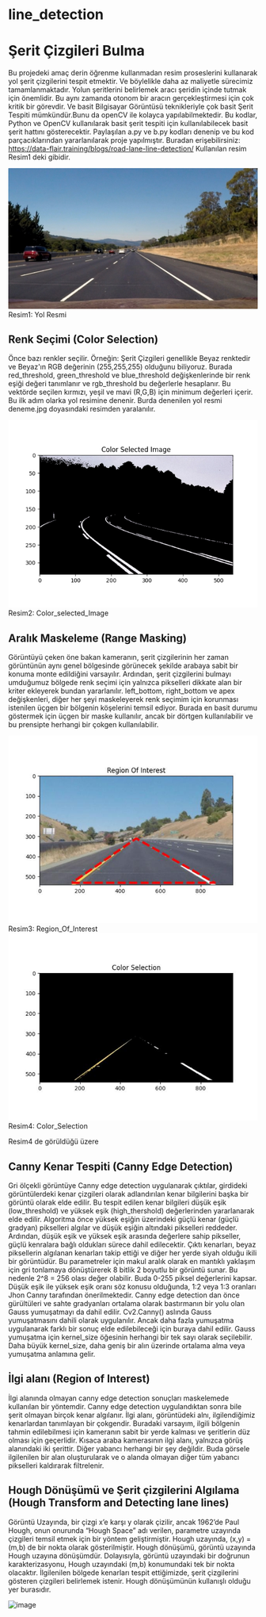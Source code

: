 # line_detection
# Şerit Çizgileri Bulma  
Bu projedeki amaç derin öğrenme kullanmadan resim proseslerini kullanarak yol şerit çizgilerini tespit etmektir. Ve böylelikle daha az maliyetle sürecimiz tamamlanmaktadır.
Yolun şeritlerini belirlemek aracı şeridin içinde tutmak için önemlidir. 
Bu aynı zamanda otonom bir aracın gerçekleştirmesi için çok kritik bir görevdir.
Ve basit Bilgisayar Görüntüsü teknikleriyle çok basit Şerit Tespiti mümkündür.Bunu da openCV ile kolayca yapılabilmektedir. 
Bu kodlar, Python ve OpenCV kullanılarak basit şerit tespiti için kullanılabilecek basit şerit hattını gösterecektir.
Paylaşılan a.py ve b.py kodları denenip ve bu kod parçacıklarından yararlanılarak proje yapılmıştır. 
Buradan erişebilirsiniz: https://data-flair.training/blogs/road-lane-line-detection/
Kullanılan resim Resim1 deki gibidir.

<img src="straight_lines2.jpg" width="auto">
           Resim1: Yol Resmi


## Renk Seçimi  (Color Selection)
Önce bazı renkler seçilir. Örneğin: Şerit Çizgileri genellikle Beyaz renktedir ve Beyaz'ın RGB değerinin (255,255,255) olduğunu biliyoruz. Burada red_threshold, green_threshold ve blue_threshold değişkenlerinde bir renk eşiği değeri tanımlanır ve rgb_threshold bu değerlerle hesaplanır. Bu vektörde seçilen kırmızı, yeşil ve mavi (R,G,B) için minimum değerleri içerir. Bu ilk adım olarka yol resimine denenir. Burda denenilen yol resmi deneme.jpg doyasındaki resimden yaralanılır. 

<img src="Color_Selected.png" width="auto">
           Resim2: Color_selected_Image


## Aralık Maskeleme  (Range Masking)
Görüntüyü çeken öne bakan kameranın, şerit çizgilerinin her zaman görüntünün aynı genel bölgesinde görünecek şekilde arabaya sabit bir konuma monte edildiğini varsayılır. Ardından, şerit çizgilerini bulmayı umduğumuz bölgede renk seçimi için yalnızca pikselleri dikkate alan bir kriter ekleyerek bundan yararlanılır. left_bottom, right_bottom ve apex değişkenleri, diğer her şeyi maskeleyerek renk seçimim için korunması istenilen üçgen bir bölgenin köşelerini temsil ediyor. Burada en basit durumu göstermek için üçgen bir maske kullanılır, ancak bir dörtgen kullanılabilir ve bu prensipte herhangi bir çokgen kullanılabilir. 

<img src="RegionOf_Interest.jpeg" width="auto">
           Resim3: Region_Of_Interest

<img src="Color_Selection.jpeg" width="auto">
           Resim4: Color_Selection

Resim4 de görüldüğü üzere 


## Canny Kenar Tespiti (Canny Edge Detection)
Gri ölçekli görüntüye Canny edge detection uygulanarak çıktılar, girdideki görüntülerdeki kenar çizgileri olarak adlandırılan kenar bilgilerini başka bir görüntü olarak elde edilir. Bu tespit edilen kenar bilgileri düşük eşik (low_threshold) ve yüksek eşik (high_thershold) değerlerinden yararlanarak elde edilir. 
 Algoritma önce yüksek eşiğin üzerindeki güçlü kenar (güçlü gradyan) pikselleri algılar ve düşük eşiğin altındaki pikselleri reddeder. Ardından, düşük eşik ve yüksek eşik arasında değerlere sahip pikseller, güçlü kenralara bağlı oldukları sürece dahil edilecektir. Çıktı kenarları, beyaz piksellerin algılanan kenarları takip ettiği ve diğer her yerde siyah olduğu ikili bir görüntüdür.
Bu parametreler için makul aralık olarak en mantıklı yaklaşım için gri tonlamaya dönüştürerek 8 bitlik 2 boyutlu bir görüntü sunar. Bu nedenle 2^8 = 256 olası değer olabilir. Buda 0-255 piksel değerlerini kapsar.
Düşük eşik ile yüksek eşik oranı söz konusu olduğunda, 1:2 veya 1:3 oranları Jhon Canny tarafından önerilmektedir. 
Canny edge detection dan önce gürültüleri ve sahte gradyanları ortalama olarak bastırmanın bir yolu olan Gauss yumuşatmayı da dahil edilir. Cv2.Canny() aslında Gauss yumuşatmasını dahili olarak uygulanılır. Ancak daha fazla yumuşatma uygulanarak farklı bir sonuç elde edilebileceği için buraya dahil edilir. 
Gauss yumuşatma için kernel_size öğesinin herhangi bir tek sayı olarak seçilebilir. Daha büyük kernel_size, daha geniş bir alın üzerinde ortalama alma veya yumuşatma anlamına gelir.


## İlgi alanı (Region of Interest)
İlgi alanında olmayan canny edge detection sonuçları maskelemede kullanılan bir yöntemdir.
Canny edge detection uygulandıktan sonra bile şerit olmayan birçok kenar algılanır. İlgi alanı, görüntüdeki alnı, ilgilendiğimiz kenarlardan tanımlayan bir çokgendir. 
Buradaki varsayım, ilgili bölgenin tahmin edilebilmesi için kameranın sabit bir yerde kalması ve şeritlerin düz olması için geçerlidir. 
Kısaca araba kamerasının ilgi alanı, yalnızca görüş alanındaki iki şerittir. Diğer yabancı herhangi bir şey değildir. Buda görsele ilgilenilen bir alan oluşturularak ve o alanda olmayan diğer tüm yabancı pikselleri kaldırarak filtrelenir.


## Hough Dönüşümü ve Şerit çizgilerini Algılama (Hough Transform and Detecting lane lines)
Görüntü Uzayında, bir çizgi x’e karşı y olarak çizilir, ancak 1962’de Paul Hough, onun onurunda “Hough Space” adı verilen, parametre uzayında çizgileri temsil etmek için bir yöntem geliştirmiştir. Hough uzayında, (x,y) = (m,b) de bir nokta olarak gösterilmiştir. Hough dönüşümü, görüntü uzayında Hough uzayına dönüşümdür. Dolayısıyla, görüntü uzayındaki bir doğrunun karakterizasyonu, Hough uzayındaki (m,b) konumundaki tek bir nokta olacaktır.
İlgilenilen bölgede kenarları tespit ettiğimizde, şerit çizgilerini gösteren çizgileri belirlemek istenir. Hough dönüşümünün kullanışlı olduğu yer burasıdır.

![image](https://github.com/MuhammedIkbalKARADELI/line_detection/assets/87783022/28c78ccd-0328-4c0b-9ebf-93e3966cf583)
